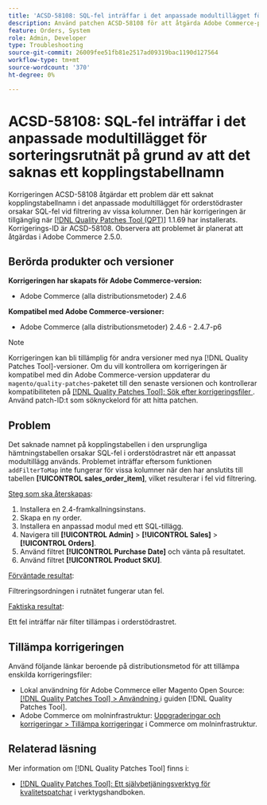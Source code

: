```yaml
---
title: 'ACSD-58108: SQL-fel inträffar i det anpassade modultillägget för sorteringsrutnät på grund av att det saknas ett kopplingstabellnamn'
description: Använd patchen ACSD-58108 för att åtgärda Adobe Commerce-problemet där ett namn på kopplingsregister som saknas i det anpassade modultillägget för orderstödraster orsakar SQL-fel vid filtrering av vissa kolumner.
feature: Orders, System
role: Admin, Developer
type: Troubleshooting
source-git-commit: 26009fee51fb81e2517ad09319bac1190d127564
workflow-type: tm+mt
source-wordcount: '370'
ht-degree: 0%

---
```



# ACSD-58108: SQL-fel inträffar i det anpassade modultillägget för sorteringsrutnät på grund av att det saknas ett kopplingstabellnamn

Korrigeringen ACSD-58108 åtgärdar ett problem där ett saknat kopplingstabellnamn i det anpassade modultillägget för orderstödraster orsakar SQL-fel vid filtrering av vissa kolumner. Den här korrigeringen är tillgänglig när [[!DNL Quality Patches Tool (QPT)]](/help/tools/quality-patches-tool/quality-patches-tool-to-self-serve-quality-patches.md) 1.1.69 har installerats. Korrigerings-ID är ACSD-58108. Observera att problemet är planerat att åtgärdas i Adobe Commerce 2.5.0.

## Berörda produkter och versioner

**Korrigeringen har skapats för Adobe Commerce-version:**

* Adobe Commerce (alla distributionsmetoder) 2.4.6

**Kompatibel med Adobe Commerce-versioner:**

* Adobe Commerce (alla distributionsmetoder) 2.4.6 - 2.4.7-p6

>[!NOTE]
>
>Korrigeringen kan bli tillämplig för andra versioner med nya [!DNL Quality Patches Tool]-versioner. Om du vill kontrollera om korrigeringen är kompatibel med din Adobe Commerce-version uppdaterar du `magento/quality-patches`-paketet till den senaste versionen och kontrollerar kompatibiliteten på [[!DNL Quality Patches Tool]: Sök efter korrigeringsfiler ](https://experienceleague.adobe.com/tools/commerce-quality-patches/index.html). Använd patch-ID:t som söknyckelord för att hitta patchen.

## Problem

Det saknade namnet på kopplingstabellen i den ursprungliga hämtningstabellen orsakar SQL-fel i orderstödrastret när ett anpassat modultillägg används. Problemet inträffar eftersom funktionen `addFilterToMap` inte fungerar för vissa kolumner när den har anslutits till tabellen **[!UICONTROL sales_order_item]**, vilket resulterar i fel vid filtrering.

<u>Steg som ska återskapas</u>:

01. Installera en 2.4-framkallningsinstans.
02. Skapa en ny order.
03. Installera en anpassad modul med ett SQL-tillägg.
04. Navigera till **[!UICONTROL Admin]** > **[!UICONTROL Sales]** > **[!UICONTROL Orders]**.
05. Använd filtret **[!UICONTROL Purchase Date]** och vänta på resultatet.
06. Använd filtret **[!UICONTROL Product SKU]**.

<u>Förväntade resultat</u>:

Filtreringsordningen i rutnätet fungerar utan fel.

<u>Faktiska resultat</u>:

Ett fel inträffar när filter tillämpas i orderstödrastret.

## Tillämpa korrigeringen

Använd följande länkar beroende på distributionsmetod för att tillämpa enskilda korrigeringsfiler:

* Lokal användning för Adobe Commerce eller Magento Open Source: [[!DNL Quality Patches Tool] > Användning ](/help/tools/quality-patches-tool/usage.md) i guiden [!DNL Quality Patches Tool].
* Adobe Commerce om molninfrastruktur: [Uppgraderingar och korrigeringar > Tillämpa korrigeringar](https://experienceleague.adobe.com/docs/commerce-cloud-service/user-guide/develop/upgrade/apply-patches.html) i Commerce om molninfrastruktur.

## Relaterad läsning

Mer information om [!DNL Quality Patches Tool] finns i:

* [[!DNL Quality Patches Tool]: Ett självbetjäningsverktyg för kvalitetspatchar](/help/tools/quality-patches-tool/quality-patches-tool-to-self-serve-quality-patches.md) i verktygshandboken.
